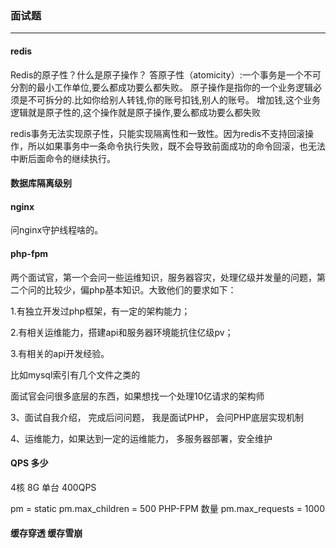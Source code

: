 ### 面试题
----

#### redis
Redis的原子性？什么是原子操作？
答原子性（atomicity）:一个事务是一个不可分割的最小工作单位,要么都成功要么都失败。 原子操作是指你的一个业务逻辑必须是不可拆分的.比如你给别人转钱,你的账号扣钱,别人的账号。 增加钱,这个业务逻辑就是原子性的,这个操作就是原子操作,要么都成功要么都失败

redis事务无法实现原子性，只能实现隔离性和一致性。因为redis不支持回滚操作，所以如果事务中一条命令执行失败，既不会导致前面成功的命令回滚，也无法中断后面命令的继续执行。
#### 数据库隔离级别
#### nginx
问nginx守护线程啥的。

#### php-fpm


两个面试官，第一个会问一些运维知识，服务器容灾，处理亿级并发量的问题，第二个问的比较少，偏php基本知识。大致他们的要求如下：

1.有独立开发过php框架，有一定的架构能力；

2.有相关运维能力，搭建api和服务器环境能抗住亿级pv；

3.有相关的api开发经验。


比如mysql索引有几个文件之类的


面试官会问很多底层的东西，如果想找一个处理10亿请求的架构师


3、面试自我介绍， 完成后问问题， 我是面试PHP， 会问PHP底层实现机制

4、运维能力，如果达到一定的运维能力， 多服务器部署，安全维护


#### QPS 多少
4核 8G 单台 400QPS

pm = static
pm.max_children = 500   PHP-FPM 数量
pm.max_requests = 1000



#### 缓存穿透 缓存雪崩

